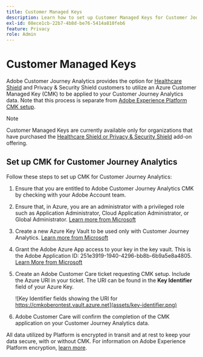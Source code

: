 ```yaml
---
title: Customer Managed Keys
description: Learn how to set up Customer Managed Keys for Customer Journey Analytics.
exl-id: 08ece1cb-22b7-4b8d-be76-5414a810feb6
feature: Privacy
role: Admin
---
```

# Customer Managed Keys

Adobe Customer Journey Analytics provides the option for [Healthcare Shield](https://www.adobe.com/trust/compliance/hipaa-ready.html) and Privacy & Security Shield customers to utilize an Azure Customer Managed Key (CMK) to be applied to your Customer Journey Analytics data.  Note that this process is separate from [Adobe Experience Platform CMK setup](https://experienceleague.adobe.com/docs/experience-platform/landing/governance-privacy-security/customer-managed-keys.html).  

>[!NOTE]
>
>Customer Managed Keys are currently available only for organizations that have purchased the [Healthcare Shield or Privacy & Security Shield](https://experienceleague.adobe.com/docs/customer-data-management-voices-events/events/governance/healthcare-shield.html?lang=en) add-on offering.

## Set up CMK for Customer Journey Analytics

Follow these steps to set up CMK for Customer Journey Analytics:

1. Ensure that you are entitled to Adobe Customer Journey Analytics CMK by checking with your Adobe Account team.
1. Ensure that, in Azure, you are an administrator with a privileged role such as Application Administrator, Cloud Application Administrator, or Global Administrator. [Learn more from Microsoft](https://learn.microsoft.com/en-us/azure/active-directory/roles/permissions-reference)
1. Create a new Azure Key Vault to be used only with Customer Journey Analytics. [Learn more from Microsoft](https://learn.microsoft.com/en-us/azure/key-vault/general/)
1. Grant the Adobe Azure App access to your key in the key vault. This is the Adobe Application ID: 251e3919-1940-4296-bb8b-6b9a5e8a4805. [Learn More from Microsoft](https://learn.microsoft.com/en-us/azure/storage/common/customer-managed-keys-configure-cross-tenant-existing-account?toc=%2Fazure%2Fstorage%2Fblobs%2Ftoc.json&tabs=powershell-preview%2Cazure-portal#the-customer-grants-the-service-providers-app-access-to-the-key-in-the-key-vault)
1. Create an Adobe Customer Care ticket requesting CMK setup. Include the Azure URI in your ticket. The URI can be found in the **Key Identifier** field of your Azure Key. 

   ![Key Identifier fields showing the URI for https://cmkoberontest.vault.azure.net](assets/key-identifier.png)

1. Adobe Customer Care will confirm the completion of the CMK application on your Customer Journey Analytics data.

All data utilized by Platform is encrypted in transit and at rest to keep your data secure, with or without CMK. For information on Adobe Experience Platform encryption, [learn more](https://experienceleague.adobe.com/docs/experience-platform/landing/governance-privacy-security/encryption.html?lang=en).

